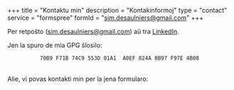 +++
title       = "Kontaktu min"
description = "Kontakinformoj"
type        = "contact"
service     = "formspree"
formId      = "sim.desaulniers@gmail.com"
+++

Per retpoŝto (sim.desaulniers@gmail.com) aŭ tra [LinkedIn](https://www.linkedin.com/in/simon-désaulniers-86648097/).

Jen la spuro de mia GPG ŝlosilo:

<div align=center>
<code>70B9 F71B 74C9 553D 01A1  A0EF 824A 8B97 F97E 4B08</code>
</div>

<br>

Alie, vi povas kontakti min per la jena formularo:

<!-- vim: set sts=2 ts=2 sw=2 tw=80 et :-->

